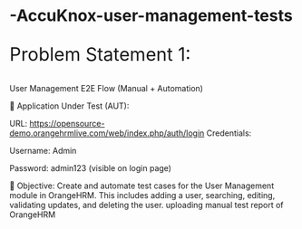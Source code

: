 # -AccuKnox-user-management-tests

<p style="font-size: 32px;">Problem Statement 1:<p>
 
User Management E2E Flow (Manual + Automation)

🔗 Application Under Test (AUT):

URL: https://opensource-demo.orangehrmlive.com/web/index.php/auth/login
 Credentials:
 
Username: Admin

Password: admin123 (visible on login page)

🎯 Objective:
Create and automate test cases for the User Management module in OrangeHRM. This includes adding a user, searching, editing, validating updates, and deleting the user.
uploading manual test report of OrangeHRM 


